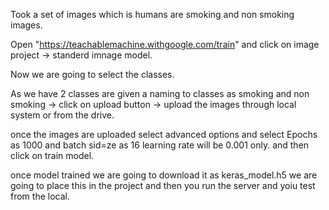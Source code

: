 Took a set of images which is humans are smoking and non smoking images.

Open "https://teachablemachine.withgoogle.com/train" and click on image project -> standerd imnage model.

Now we are going to select the classes. 

As we have 2 classes are given a naming to classes as smoking and non smoking -> click on upload button -> upload the images through local system or from the drive.

once the images are uploaded select advanced options and select Epochs as 1000 and batch sid=ze as 16 learning rate will be 0.001 only. and then click on train model.

once model trained we are going to download it as keras_model.h5 we are going to place this in the project and then you run the server and yoiu test from the local.
